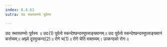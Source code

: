 ```yaml
---
index: 8.4.61
sutra: उदः स्थास्तम्भोः पूर्वस्य

---
```

 उदः स्थास्तम्भोः पूर्वस्य ॥ उदः(1) पूर्वत्वे स्कन्देश्छन्दस्युपसङ्ख्यानम्॥ उदः पूर्वत्वे स्कन्देश्छन्दस्युपसङ्ख्यानं कर्त्तव्यम्॥ अघ्न्ये दूरमुत्कन्द(2)॥ रोगे च(1)॥ रोगे चेति वक्तव्यम्। उत्कन्दको रोगः॥ 